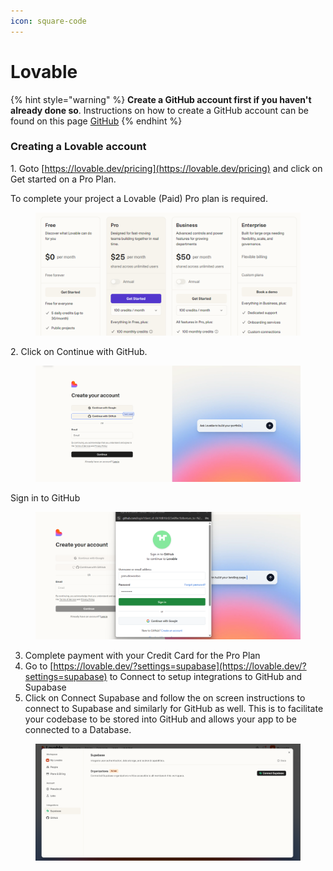 ```yaml
---
icon: square-code
---
```


# Lovable

{% hint style="warning" %}
**Create a GitHub account first if you haven't already done so**. Instructions on how to create a GitHub account can be found on this page [GitHub](github.md)
{% endhint %}

### Creating a Lovable account

1\. Goto [https://lovable.dev/pricing](https://lovable.dev/pricing) and click on Get started on a Pro Plan.

To complete your project a Lovable (Paid) Pro plan is required.

<figure><img src="../../.gitbook/assets/image (1).png" alt=""><figcaption></figcaption></figure>

2\. Click on Continue with GitHub.&#x20;

<figure><img src="../../.gitbook/assets/image (2).png" alt=""><figcaption></figcaption></figure>

Sign in to GitHub

<figure><img src="../../.gitbook/assets/image (1) (1).png" alt=""><figcaption></figcaption></figure>

3. Complete payment with your Credit Card for the Pro Plan
4. Go to [https://lovable.dev/?settings=supabase](https://lovable.dev/?settings=supabase) to Connect to setup integrations to GitHub and Supabase
5. Click on Connect Supabase and follow the on screen instructions to connect to Supabase and similarly for GitHub as well. This is to facilitate your codebase to be stored into GitHub and allows your app to be connected to a Database.

<figure><img src="../../.gitbook/assets/image (2) (1).png" alt=""><figcaption></figcaption></figure>



